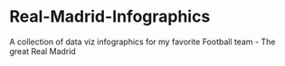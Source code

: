 # Real-Madrid-Infographics
A collection of data viz infographics for my favorite Football team - The great Real Madrid 

